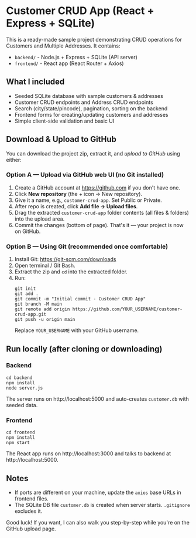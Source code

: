 # Customer CRUD App (React + Express + SQLite)

This is a ready-made sample project demonstrating CRUD operations for Customers and Multiple Addresses.
It contains:

- `backend/` - Node.js + Express + SQLite (API server)
- `frontend/` - React app (React Router + Axios)

## What I included
- Seeded SQLite database with sample customers & addresses
- Customer CRUD endpoints and Address CRUD endpoints
- Search (city/state/pincode), pagination, sorting on the backend
- Frontend forms for creating/updating customers and addresses
- Simple client-side validation and basic UI

## Download & Upload to GitHub
You can download the project zip, extract it, and *upload to GitHub* using either:

### Option A — Upload via GitHub web UI (no Git installed)
1. Create a GitHub account at https://github.com if you don't have one.
2. Click **New repository** (the + icon → New repository).
3. Give it a name, e.g., `customer-crud-app`. Set Public or Private.
4. After repo is created, click **Add file → Upload files**.
5. Drag the extracted `customer-crud-app` folder contents (all files & folders) into the upload area.
6. Commit the changes (bottom of page). That's it — your project is now on GitHub.

### Option B — Using Git (recommended once comfortable)
1. Install Git: https://git-scm.com/downloads
2. Open terminal / Git Bash.
3. Extract the zip and `cd` into the extracted folder.
4. Run:
   ```
   git init
   git add .
   git commit -m "Initial commit - Customer CRUD App"
   git branch -M main
   git remote add origin https://github.com/YOUR_USERNAME/customer-crud-app.git
   git push -u origin main
   ```
   Replace `YOUR_USERNAME` with your GitHub username.

## Run locally (after cloning or downloading)

### Backend
```
cd backend
npm install
node server.js
```
The server runs on http://localhost:5000 and auto-creates `customer.db` with seeded data.

### Frontend
```
cd frontend
npm install
npm start
```
The React app runs on http://localhost:3000 and talks to backend at http://localhost:5000.

## Notes
- If ports are different on your machine, update the `axios` base URLs in frontend files.
- The SQLite DB file `customer.db` is created when server starts. `.gitignore` excludes it.

Good luck! If you want, I can also walk you step-by-step while you're on the GitHub upload page.
